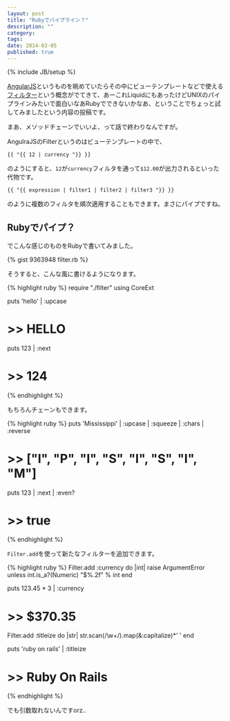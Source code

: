 ```yaml
---
layout: post
title: "Rubyでパイプライン？"
description: ""
category: 
tags: 
date: 2014-03-05
published: true
---
```

{% include JB/setup %}

[AngularJS](http://angularjs.org/ "AngularJS — Superheroic JavaScript MVW Framework")というものを眺めていたらその中にビューテンプレートなどで使える[フィルター](http://js.studio-kingdom.com/angularjs/guide/filter "フィルターについて | AngularJS 1.2 日本語リファレンス | js STUDIO")という概念がでてきて、あーこれLiquidにもあったけどUNIXのパイプラインみたいで面白いなあRubyでできないかなあ、ということでちょっと試してみましたという内容の投稿です。

まあ、メソッドチェーンでいいよ、って話で終わりなんですが。

AngulraJSのFilterというのはビューテンプレートの中で、

    {{ "{{ 12 | currency "}} }}

のようにすると、`12`が`currency`フィルタを通って`$12.00`が出力されるといった代物です。

    {{ "{{ expression | filter1 | filter2 | filter3 "}} }}

のように複数のフィルタを順次適用することもできます。まさにパイプですね。

## Rubyでパイプ？

でこんな感じのものをRubyで書いてみました。

{% gist 9363948 filter.rb %}

そうすると、こんな風に書けるようになります。

{% highlight ruby %}
require "./filter"
using CoreExt

puts 'hello' | :upcase

# >> HELLO

puts 123 | :next

# >> 124
{% endhighlight %}

もちろんチェーンもできます。

{% highlight ruby %}
puts 'Mississippi' | :upcase | :squeeze | :chars | :reverse

# >> ["I", "P", "I", "S", "I", "S", "I", "M"]

puts 123 | :next | :even?

# >> true
{% endhighlight %}


`Filter.add`を使って新たなフィルターを追加できます。

{% highlight ruby %}
Filter.add :currency do |int|
  raise ArgumentError unless int.is_a?(Numeric)
  "$%.2f" % int
end

puts 123.45 * 3 | :currency

# >> $370.35

Filter.add :titleize do |str|
  str.scan(/\w+/).map(&:capitalize)*' '
end

puts 'ruby on rails' | :titleize

# >> Ruby On Rails
{% endhighlight %}

でも引数取れないんですorz..


